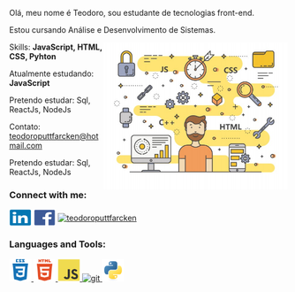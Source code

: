 
<p align="left">Olá, meu nome é Teodoro, sou estudante de tecnologias front-end.<p>
<p align="left">Estou cursando Análise e Desenvolvimento de Sistemas.</p>

<img src="https://github.com/puttfarcken/puttfarcken/blob/main/imgReadme.jpg" align="right" width="66%"  alt="imagem">

 Skills: **JavaScript, HTML, CSS, Pyhton**

 Atualmente estudando: **JavaScript**

 Pretendo estudar: Sql, ReactJs, NodeJs
 
 Contato: teodoroputtfarcken@hotmail.com

 Pretendo estudar: Sql, ReactJs, NodeJs

<p align="left">
<h3 align="left">Connect with me:</h3>
<a href="https://linkedin.com/in/teodoro wilhelm puttfarcken" target="blank"><img align="center" src="https://raw.githubusercontent.com/devicons/devicon/master/icons/linkedin/linkedin-original.svg" alt="teodoro wilhelm puttfarcken" height="30" width="40" /></a>
<a href="https://fb.com/teodoro wilhelm puttfarcken" target="blank"><img align="center" src="https://raw.githubusercontent.com/devicons/devicon/master/icons/facebook/facebook-original.svg" alt="teodoro wilhelm puttfarcken" height="30" width="40" /></a>
<a href="https://instagram.com/teodoroputtfarcken" target="blank"><img align="center" src="https://cdn.jsdelivr.net/npm/simple-icons@3.0.1/icons/instagram.svg" alt="teodoroputtfarcken" height="30" width="40" /></a>
</p>

<h3 align="left">Languages and Tools:</h3>
<p align="left"> <a href="https://www.w3schools.com/css/" target="_blank"> <img src= "https://raw.githubusercontent.com/devicons/devicon/master/icons/css3/css3-plain-wordmark.svg" alt="css3" width="40" height="40"/> </a> <a href="https://www.w3.org/html/" target="_blank"> <img src="https://raw.githubusercontent.com/devicons/devicon/master/icons/html5/html5-plain-wordmark.svg" alt="html5" width="40" height="40"/> </a> <a href="https://developer.mozilla.org/en-US/docs/Web/JavaScript" target="_blank"> <img src="https://raw.githubusercontent.com/devicons/devicon/master/icons/javascript/javascript-original.svg" alt="javascript" width="40" height="40"/> </a> <a href="https://git-scm.com/" target="_blank"> <img src="https://www.vectorlogo.zone/logos/git-scm/git-scm-icon.svg" alt="git" width="40" height="40" <a href="https://www.python.org/" target="_blank"> <img src= "https://raw.githubusercontent.com/devicons/devicon/master/icons/python/python-original.svg" alt="python" width="40" height="40"/> </a></p>
